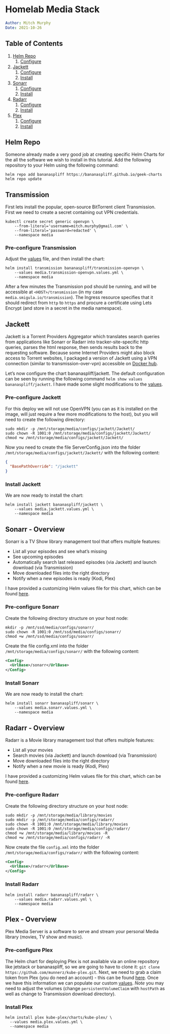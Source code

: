 # Homelab Media Stack

```yaml
Author: Mitch Murphy
Date: 2021-10-26
```

## Table of Contents

1. [Helm Repo](#helm-repo)  
    1. [Configure](#pre-configure-transmission)  
2. [Jackett](#jackett)  
    1. [Configure](#pre-configure-jackett)  
    2. [Install](#install-jackett)  
3. [Sonarr](#sonarr-overview)  
    1. [Configure](#pre-configure-sonarr)  
    2. [Install](#install-sonarr)  
4. [Radarr](#radarr-overview)  
    1. [Configure](#pre-configure-radarr)  
    2. [Install](#install-radarr)  
5. [Plex](#plex-overview)  
    1. [Configure](#pre-configure-plex)  
    2. [Install](#install-plex)  

## Helm Repo

Someone already made a very good job at creating specific Helm Charts for the all the software we wish to install in this tutorial. Add the following repository to your Helm using the following command:  

```shell
helm repo add bananaspliff https://bananaspliff.github.io/geek-charts
helm repo update
```

## Transmission

First lets install the popular, open-source BitTorrent client Transmission. First we need to create a secret containing out VPN credentials.  

```shell
kubectl create secret generic openvpn \
    --from-literal='username=mitch.murphy@gmail.com' \
    --from-literal='password=redacted' \
    --namespace media
```

### Pre-configure Transmission

Adjust the [values](media.transmission-openvpn.values.yml) file, and then install the chart:  

```shell
helm install transmission bananaspliff/transmission-openvpn \
    --values media.transmission-openvpn.values.yml \
    --namespace media
```

After a few minutes the Transmission pod should be running, and will be accessible at `<HOST>/transmission` (in my case `media.smigula.io/transmission`). The Ingress resource specifies that it should redirect from `http` to `https` and procure a certificate using Lets Encrypt (and store in a secret in the media namespace).

## Jackett

Jackett is a Torrent Providers Aggregator which translates search queries from applications like Sonarr or Radarr into tracker-site-specific http queries, parses the html response, then sends results back to the requesting software. Because some Internet Providers might also block access to Torrent websites, I packaged a version of Jackett using a VPN connection (similar to transmission-over-vpn) accessible on [Docker hub](https://hub.docker.com/repository/docker/smigula/jackett-ovpn).  

Let’s now configure the chart bananaspliff/jackett. The default configuration can be seen by running the following command `helm show values bananaspliff/jackett`. I have made some slight modifications to the [values](media.jackett.values.yml).  

### Pre-configure Jackett

For this deploy we will not use OpenVPN (you can as it is installed on the image, will just require a few more modifications to the host), but you will need to create the following directory:  

```shell
sudo mkdir -p /mnt/storage/media/configs/jackett/Jackett/
sudo chown -R 1001:0 /mnt/storage/media/configs/jackett/Jackett/
chmod +w /mnt/storage/media/configs/jackett/Jackett/
```

Now you need to create the file ServerConfig.json into the folder `/mnt/storage/media/configs/jackett/Jackett/` with the following content:

```json
{
  "BasePathOverride": "/jackett"
}
```

### Install Jackett

We are now ready to install the chart:  

```shell
helm install jackett bananaspliff/jackett \
    --values media.jackett.values.yml \
    --namespace media
```

## Sonarr - Overview

Sonarr is a TV Show library management tool that offers multiple features:

* List all your episodes and see what’s missing  
* See upcoming episodes  
* Automatically search last released episodes (via Jackett) and launch download (via Transmission)  
* Move downloaded files into the right directory  
* Notify when a new episodes is ready (Kodi, Plex)  

I have provided a customizing Helm values file for this chart, which can be found [here](media.sonarr.values.yml).  

### Pre-configure Sonarr  

Create the following directory structure on your host node:  

```shell
mkdir -p /mnt/ssd/media/configs/sonarr/
sudo chown -R 1001:0 /mnt/ssd/media/configs/sonarr/
chmod +w /mnt/ssd/media/configs/sonarr/
```

Create the file config.xml into the folder `/mnt/storage/media/configs/sonarr/` with the following content:  

```xml
<Config>
  <UrlBase>/sonarr</UrlBase>
</Config>
```

### Install Sonarr  

We are now ready to install the chart:  

```shell
helm install sonarr bananaspliff/sonarr \
    --values media.sonarr.values.yml \
    --namespace media
```

## Radarr - Overview

Radarr is a Movie library management tool that offers multiple features:  

* List all your movies  
* Search movies (via Jackett) and launch download (via Transmission)  
* Move downloaded files into the right directory  
* Notify when a new movie is ready (Kodi, Plex)  

I have provided a customizing Helm values file for this chart, which can be found [here](media.radarr.values.yml).  

### Pre-configure Radarr  

Create the following directory structure on your host node:  

```shell
sudo mkdir -p /mnt/storage/media/library/movies
sudo mkdir -p /mnt/storage/media/configs/radarr/
sudo chown -R 1001:0 /mnt/storage/media/library/movies
sudo chown -R 1001:0 /mnt/storage/media/configs/radarr/
chmod +w /mnt/storage/media/library/movies -R
chmod +w /mnt/storage/media/configs/radarr/ -R
```

Now create the file `config.xml` into the folder `/mnt/storage/media/configs/radarr/` with the following content:  

```xml
<Config>
  <UrlBase>/radarr</UrlBase>
</Config>
```

### Install Radarr

```shell
helm install radarr bananaspliff/radarr \
    --values media.radarr.values.yml \
    --namespace media
```

## Plex - Overview

Plex Media Server is a software to serve and stream your personal Media library (movies, TV show and music). 

### Pre-configure Plex

The Helm chart for deploying Plex is not available via an online repository like jetstack or bananaspliff, so we are going to have to clone it: `git clone https://github.com/munnerz/kube-plex.git`. Next, we need to grab a claim token from Plex (you do need an account) - this can be found [here](https://plex.tv/claim). Once we have this information we can populate our custom [values](media.plex.values.yml). _Note_ you may need to adjust the volumes (change `persistentVolumeClaim` with `hostPath` as well as change to Transmission download directory).  

### Install Plex

```shell
helm install plex kube-plex/charts/kube-plex/ \
  --values media.plex.values.yml \
  --namespace media
```

